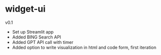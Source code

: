 # widget-ui

v0.1
- Set up Streamlit app
- Added BING Search API 
- Added GPT API call with timer
- Added option to write visualization in html and code form, first iteration
